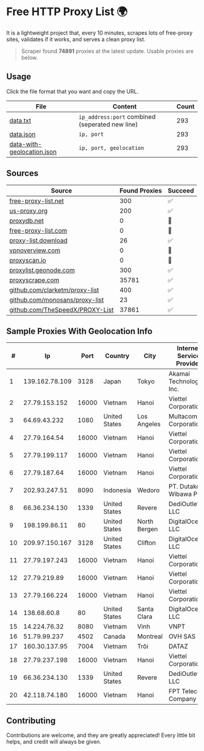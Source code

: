 
# Free HTTP Proxy List 🌍

It is a lightweight project that, every 10 minutes, scrapes lots of free-proxy sites, validates if it works, and serves a clean proxy list.


> Scraper found **74891** proxies at the latest update. Usable proxies are below.

## Usage

Click the file format that you want and copy the URL.


|File|Content|Count|
|----|-------|-----|
|[data.txt](https://raw.githubusercontent.com/themiralay/Proxy-List-World/master/data.txt)|`ip_address:port` combined (seperated new line)|293|
|[data.json](https://raw.githubusercontent.com/themiralay/Proxy-List-World/master/data.json)|`ip, port`|293|
|[data-with-geolocation.json](https://raw.githubusercontent.com/themiralay/Proxy-List-World/master/data-with-geolocation.json)|`ip, port, geolocation`|293|

## Sources

|Source|Found Proxies|Succeed|
|------|-------------|-------|
|[free-proxy-list.net](https://free-proxy-list.net)|300|✅|
|[us-proxy.org](https://www.us-proxy.org)|200|✅|
|[proxydb.net](http://proxydb.net)|0|🚫|
|[free-proxy-list.com](https://free-proxy-list.com/?page=&port=&type%5B%5D=http&type%5B%5D=https&up_time=0&search=Search)|0|🚫|
|[proxy-list.download](https://www.proxy-list.download/HTTP)|26|✅|
|[vpnoverview.com](https://vpnoverview.com/privacy/anonymous-browsing/free-proxy-servers)|0|🚫|
|[proxyscan.io](https://www.proxyscan.io)|0|🚫|
|[proxylist.geonode.com](https://proxylist.geonode.com/api/proxy-list?limit=300&page=1&sort_by=lastChecked&sort_type=desc&protocols=http,https)|300|✅|
|[proxyscrape.com](https://api.proxyscrape.com/v2/?request=displayproxies&protocol=http&timeout=10000&country=all&ssl=all&anonymity=all)|35781|✅|
|[github.com/clarketm/proxy-list](https://raw.githubusercontent.com/clarketm/proxy-list/master/proxy-list-raw.txt)|400|✅|
|[github.com/monosans/proxy-list](https://raw.githubusercontent.com/monosans/proxy-list/main/proxies/http.txt)|23|✅|
|[github.com/TheSpeedX/PROXY-List](https://raw.githubusercontent.com/TheSpeedX/PROXY-List/master/http.txt)|37861|✅|


## Sample Proxies With Geolocation Info

|#|Ip|Port|Country|City|Internet Service Provider|
|-|--|----|-------|----|-------------------------|
|1|139.162.78.109|3128|Japan|Tokyo|Akamai Technologies, Inc.|
|2|27.79.153.152|16000|Vietnam|Hanoi|Viettel Corporation|
|3|64.69.43.232|1080|United States|Los Angeles|Multacom Corporation|
|4|27.79.164.54|16000|Vietnam|Hanoi|Viettel Corporation|
|5|27.79.199.117|16000|Vietnam|Hanoi|Viettel Corporation|
|6|27.79.187.64|16000|Vietnam|Hanoi|Viettel Corporation|
|7|202.93.247.51|8090|Indonesia|Wedoro|PT. Dutakom Wibawa Putra|
|8|66.36.234.130|1339|United States|Revere|DediOutlet, LLC|
|9|198.199.86.11|80|United States|North Bergen|DigitalOcean, LLC|
|10|209.97.150.167|3128|United States|Clifton|DigitalOcean, LLC|
|11|27.79.197.243|16000|Vietnam|Hanoi|Viettel Corporation|
|12|27.79.219.89|16000|Vietnam|Hanoi|Viettel Corporation|
|13|27.79.166.224|16000|Vietnam|Hanoi|Viettel Corporation|
|14|138.68.60.8|80|United States|Santa Clara|DigitalOcean, LLC|
|15|14.224.76.32|8080|Vietnam|Vinh|VNPT|
|16|51.79.99.237|4502|Canada|Montreal|OVH SAS|
|17|160.30.137.95|7004|Vietnam|Trôi|DATAZ|
|18|27.79.237.198|16000|Vietnam|Hanoi|Viettel Corporation|
|19|66.36.234.130|1339|United States|Revere|DediOutlet, LLC|
|20|42.118.74.180|16000|Vietnam|Hanoi|FPT Telecom Company|



## Contributing

Contributions are welcome, and they are greatly appreciated! Every
little bit helps, and credit will always be given.

